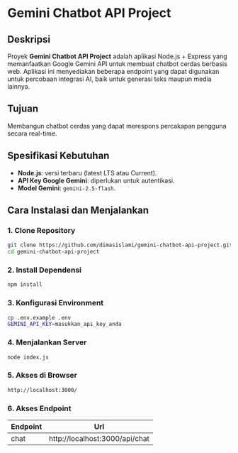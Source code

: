 # Gemini Chatbot API Project

## Deskripsi
Proyek **Gemini Chatbot API Project** adalah aplikasi Node.js + Express yang memanfaatkan Google Gemini API untuk membuat chatbot cerdas berbasis web.
Aplikasi ini menyediakan beberapa endpoint yang dapat digunakan untuk percobaan integrasi AI, baik untuk generasi teks maupun media lainnya.

## Tujuan
Membangun chatbot cerdas yang dapat merespons percakapan pengguna secara real-time.

## Spesifikasi Kebutuhan
- **Node.js**: versi terbaru (latest LTS atau Current).
- **API Key Google Gemini**: diperlukan untuk autentikasi.
- **Model Gemini**: `gemini-2.5-flash`.

## Cara Instalasi dan Menjalankan

### 1. Clone Repository
```bash
git clone https://github.com/dimasislami/gemini-chatbot-api-project.git
cd gemini-chatbot-api-project
```

### 2. Install Dependensi
```bash
npm install
```

### 3. Konfigurasi Environment
```bash
cp .env.example .env
GEMINI_API_KEY=masukkan_api_key_anda
```

### 4. Menjalankan Server
```bash
node index.js
```

### 5. Akses di Browser
```bash
http://localhost:3000/
```

### 6. Akses Endpoint
| Endpoint             | Url                                                                |
| ----------------- | ------------------------------------------------------------------ |
| chat | http://localhost:3000/api/chat |